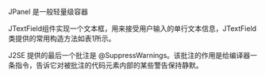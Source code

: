JPanel 是一般轻量级容器

JTextField组件实现一个文本框，用来接受用户输入的单行文本信息，JTextField类提供的常用构造方法如表1所示。

J2SE 提供的最后一个批注是 @SuppressWarnings。该批注的作用是给编译器一条指令，告诉它对被批注的代码元素内部的某些警告保持静默。
